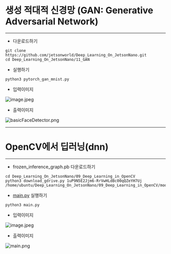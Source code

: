 # 생성 적대적 신경망 (GAN: Generative Adversarial Network)
***
* 다운로드하기
```
git clone https://github.com/jetsonworld/Deep_Learning_On_JetsonNano.git
cd Deep_Learning_On_JetsonNano/11_GAN
```

* 실행하기
```
python3 pytorch_gan_mnist.py

```
* 입력이미지

![image.jpeg](https://raw.githubusercontent.com/jetsonworld/Deep_Learning_On_JetsonNano/master/09_Deep_Learning_in_OpenCV/image.jpeg)

* 출력이미지

![basicFaceDetector.png](https://raw.githubusercontent.com/jetsonworld/Deep_Learning_On_JetsonNano/master/11_GAN/pytorh_gan_mnist_143.png)

***
# OpenCV에서 딥러닝(dnn)  
***
* frozen_inference_graph.pb 다운로드하기
```
cd Deep_Learning_On_JetsonNano/09_Deep_Learning_in_OpenCV
python3 download_gdrive.py 1uP9N5E2Jjm6-RrVwHLdBc00qQZeYH7Uj /home/ubuntu/Deep_Learning_On_JetsonNano/09_Deep_Learning_in_OpenCV/models/frozen_inference_graph.pb
```

* [main.py](https://raw.githubusercontent.com/jetsonworld/Deep_Learning_On_JetsonNano/09_Deep_Learning_in_OpenCV/main.py) 실행하기

```
python3 main.py
```
* 입력이미지

![image.jpeg](https://raw.githubusercontent.com/jetsonworld/Deep_Learning_On_JetsonNano/master/09_Deep_Learning_in_OpenCV/image.jpeg)

* 출력이미지

![main.png](https://raw.githubusercontent.com/jetsonworld/Deep_Learning_On_JetsonNano/master/09_Deep_Learning_in_OpenCV/main.png)
